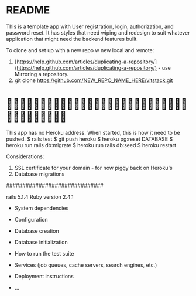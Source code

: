# README
This is a template app with User registration, login, authorization, and password reset.  It has styles that need wiping and redesign to suit whatever application that might need the backend features built.

To clone and set up with a new repo w new local and remote:
1. [https://help.github.com/articles/duplicating-a-repository/](https://help.github.com/articles/duplicating-a-repository/) - use Mirroring a repository.
2. git clone https://github.com/NEW_REPO_NAME_HERE/vitstack.git

# 🖤🖤🖤🖤🖤🖤🖤🖤🖤🖤🖤🖤🖤🖤🖤🖤🖤🖤🖤🖤🖤🖤🖤🖤🖤🖤🖤🖤🖤🖤🖤🖤🖤🖤🖤🖤

This app has no Heroku address.  When started, this is how it need to be pushed.
$ rails test
$ git push heroku
$ heroku pg:reset DATABASE
$ heroku run rails db:migrate
$ heroku run rails db:seed
$ heroku restart

Considerations:
1. SSL certificate for your domain - for now piggy back on Heroku's
2. Database migrations

##############################

rails 5.1.4
Ruby version 2.4.1

* System dependencies

* Configuration

* Database creation

* Database initialization

* How to run the test suite

* Services (job queues, cache servers, search engines, etc.)

* Deployment instructions

* ...
